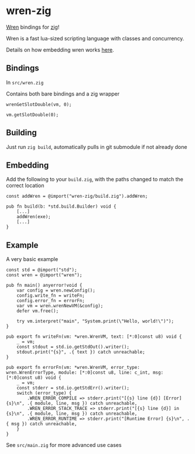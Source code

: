 # wren-zig
[Wren](https://wren.io/embedding/) bindings for [zig](https://ziglang.org/)!

Wren is a fast lua-sized scripting language with classes and concurrency.

Details on how embedding wren works [here](https://wren.io/embedding/).

## Bindings

In `src/wren.zig`

Contains both bare bindings and a zig wrapper

```zig
wrenGetSlotDouble(vm, 0);

vm.getSlotDouble(0);
```

## Building

Just run `zig build`, automatically pulls in git submodule if not already done

## Embedding

Add the following to your `build.zig`, with the paths changed to match the correct location

```zig
const addWren = @import("wren-zig/build.zig").addWren;

pub fn build(b: *std.build.Builder) void {
    [...]
    addWren(exe);
    [...]
}
```

## Example

A very basic example

```zig
const std = @import("std");
const wren = @import("wren");

pub fn main() anyerror!void {
    var config = wren.newConfig();
    config.write_fn = writeFn;
    config.error_fn = errorFn;
    var vm = wren.wrenNewVM(&config);
    defer vm.free();

    try vm.interpret("main", "System.print(\"Hello, world!\")");
}

pub export fn writeFn(vm: *wren.WrenVM, text: [*:0]const u8) void {
    _ = vm;
    const stdout = std.io.getStdOut().writer();
    stdout.print("{s}", .{ text }) catch unreachable;
}

pub export fn errorFn(vm: *wren.WrenVM, error_type: wren.WrenErrorType, module: [*:0]const u8, line: c_int, msg: [*:0]const u8) void {
    _ = vm;
    const stderr = std.io.getStdErr().writer();
    switch (error_type) {
        .WREN_ERROR_COMPILE => stderr.print("[{s} line {d}] [Error] {s}\n", .{ module, line, msg }) catch unreachable,
        .WREN_ERROR_STACK_TRACE => stderr.print("[{s} line {d}] in {s}\n", .{ module, line, msg }) catch unreachable,
        .WREN_ERROR_RUNTIME => stderr.print("[Runtime Error] {s}\n", .{ msg }) catch unreachable,
    }
}
```

See `src/main.zig` for more advanced use cases
